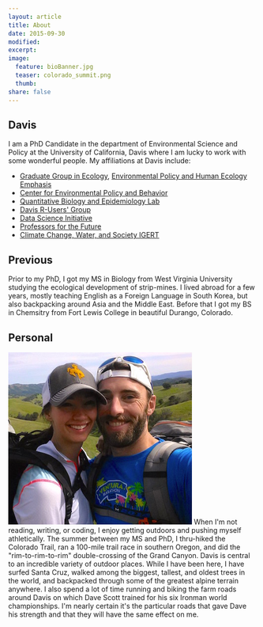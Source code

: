 ```yaml
---
layout: article
title: About
date: 2015-09-30
modified:
excerpt: 
image:
  feature: bioBanner.jpg
  teaser: colorado_summit.png
  thumb:
share: false
---
```


## Davis
I am a PhD Candidate in the department of Environmental Science and Policy at the University of California, Davis where I am lucky to work with some wonderful people. My affiliations at Davis include:

- [Graduate Group in Ecology](http://ecology.ucdavis.edu/), [Environmental Policy and Human Ecology Emphasis](http://ecology.ucdavis.edu/programs/EPHE/programinfo.html)  
- [Center for Environmental Policy and Behavior](http://environmentalpolicy.ucdavis.edu)  
- [Quantitative Biology and Epidemiology Lab](http://qbelab.plantpathology.ucdavis.edu/)  
- [Davis R-Users' Group](https://groups.google.com/forum/#!forum/davis-rug)  
- [Data Science Initiative](http://datascience.ucdavis.edu/)  
- [Professors for the Future](https://gradstudies.ucdavis.edu/professional-development/professors-future)
- [Climate Change, Water, and Society IGERT](http://ccwas.ucdavis.edu/)  

## Previous
Prior to my PhD, I got my MS in Biology from West Virginia University studying the ecological development of strip-mines. I lived abroad for a few years, mostly teaching English as a Foreign Language in South Korea, but also backpacking around Asia and the Middle East. Before that I got my BS in Chemsitry from Fort Lewis College in beautiful Durango, Colorado.

## Personal
<img src="/images/cori_berryessa.jpg" class="image-right" alt="" title="">
When I'm not reading, writing, or coding, I enjoy getting outdoors and pushing myself athletically. The summer between my MS and PhD, I thru-hiked the Colorado Trail, ran a 100-mile trail race in southern Oregon, and did the "rim-to-rim-to-rim" double-crossing of the Grand Canyon. Davis is central to an incredible variety of outdoor places. While I have been here, I have surfed Santa Cruz, walked among the biggest, tallest, and oldest trees in the world, and backpacked through some of the greatest alpine terrain anywhere. I also spend a lot of time running and biking the farm roads around Davis on which Dave Scott trained for his six Ironman world championships. I'm nearly certain it's the particular roads that gave Dave his strength and that they will have the same effect on me.